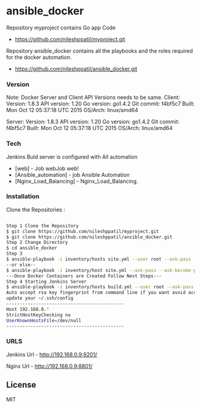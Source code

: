 # ansible_docker
Repository myproject contains Go app Code
  -  https://github.com/nileshppatil/myproject.git
  
Repository ansible_docker contains all the playbooks and the roles required for the docker automation.

  - https://github.com/nileshppatil/ansible_docker.git
 


### Version
Note: Docker Server and Client API Versions needs to be same. 
Client: Version: 1.8.3
API version: 1.20
Go version: go1.4.2 
Git commit: f4bf5c7 
Built: Mon Oct 12 05:37:18 UTC 2015 
OS/Arch: linux/amd64

Server: Version: 1.8.3 
API version: 1.20 
Go version: go1.4.2 
Git commit: f4bf5c7 
Built: Mon Oct 12 05:37:18 UTC 2015 
OS/Arch: linux/amd64

### Tech

Jenkins Buld server is configured with All automation

* [web] - Job webJob web!
* [Ansible_automation] - job Ansible Automation
* [Nginx_Load_Balancing] - Nginx_Load_Balancing.

### Installation

Clone the Repositories :

```sh

Step 1 Clone the Repository
$ git clone https://github.com/nileshppatil/myproject.git 
$ git clone https://github.com/nileshppatil/ansible_docker.git
Step 2 Change Directory 
$ cd ansible_docker
Step 3
$ ansible-playbook -i inventory/hosts site.yml --user root --ask-pass
--or else--
$ ansible-playbook -i inventory/host site.yml --ask-pass --ask-become-pass
---Once Docker Containers are Created Follow Next Steps---
Step 4 Starting Jenkins Server
$ ansible-playbook -i inventory/hosts build.yml --user root --ask-pass 
Auto accept rsa key fingerprint from command line if you want avoid accepting key fingerprint
update your ~/.ssh/config
--------------------------------------------
Host 192.168.0.* 
StrictHostKeyChecking no
UserKnownHostsFile=/dev/null
--------------------------------------------
```
### URLS
Jenkins Url
    - http://192.168.0.9:9201/

Nginx Url
    - http://192.168.0.9:8801/


License
----

MIT

